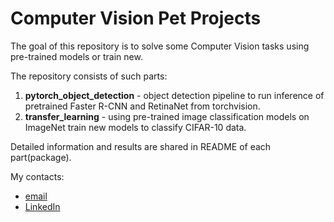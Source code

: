 # Computer Vision Pet Projects
The goal of this repository is to solve some Computer Vision tasks using pre-trained models or train new.

The repository consists of such parts:

1. **pytorch_object_detection** - object detection pipeline to run inference of pretrained Faster R-CNN and RetinaNet from torchvision. 
2. **transfer_learning** - using pre-trained image classification models on ImageNet train new models to classify CIFAR-10 data.

Detailed information and results are shared in README of each part(package).

My contacts:
- [email](vladyslava.ovsiienko@gmail.com)
- [LinkedIn](https://www.linkedin.com/in/vladyslava-ovsiienko-6970b91b1/)